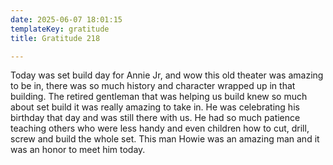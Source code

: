 ```yaml
---
date: 2025-06-07 18:01:15
templateKey: gratitude
title: Gratitude 218

---
```


Today was set build day for Annie Jr, and wow this old theater was amazing to
be in, there was so much history and character wrapped up in that building.
The retired gentleman that was helping us build knew so much about set build it
was really amazing to take in.  He was celebrating his birthday that day and
was still there with us.  He had so much patience teaching others who were less
handy and even children how to cut, drill, screw and build the whole set.  This
man Howie was an amazing man and it was an honor to meet him today.
